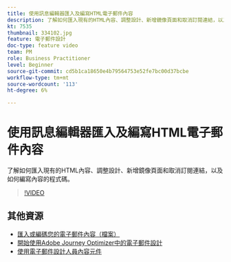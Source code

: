 ```yaml
---
title: 使用訊息編輯器匯入及編寫HTML電子郵件內容
description: 了解如何匯入現有的HTML內容、調整設計、新增鏡像頁面和取消訂閱連結，以及如何編寫內容的程式碼。
kt: 7535
thumbnail: 334102.jpg
feature: 電子郵件設計
doc-type: feature video
team: PM
role: Business Practitioner
level: Beginner
source-git-commit: cd5b1ca18650e4b79564753e52fe7bc00d37bcbe
workflow-type: tm+mt
source-wordcount: '113'
ht-degree: 6%

---
```



# 使用訊息編輯器匯入及編寫HTML電子郵件內容

了解如何匯入現有的HTML內容、調整設計、新增鏡像頁面和取消訂閱連結，以及如何編寫內容的程式碼。

>[!VIDEO](https://video.tv.adobe.com/v/334102?quality=12)

## 其他資源

* [匯入或編碼您的電子郵件內容（檔案）](https://experienceleague.adobe.com/docs/journey-optimizer/using/create-messages/email-designer/existing-content.html)
* [開始使用Adobe Journey Optimizer中的電子郵件設計](https://experienceleague.adobe.com/docs/journey-optimizer/using/create-messages/email-designer/design-emails.html)
* [使用電子郵件設計人員內容元件](https://experienceleague.adobe.com/docs/journey-optimizer/using/create-messages/email-designer/design-emails.html)
